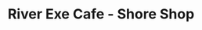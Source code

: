 ---
title: "River Exe Cafe - Shore Shop"
url: /exmouth/river-exe-cafe-shore-shop/
shop: Andenken
---